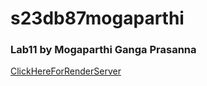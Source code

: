 # s23db87mogaparthi
### Lab11 by Mogaparthi Ganga Prasanna

[ClickHereForRenderServer](https://s23db87mogaparthi.onrender.com)

